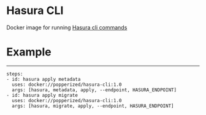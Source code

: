 # Hasura CLI

Docker image for running [Hasura cli commands](https://hasura.io/docs/1.0/graphql/manual/hasura-cli/index.html)

# Example
-------------------------
```
steps:
- id: hasura apply metadata
  uses: docker://popperized/hasura-cli:1.0
  args: [hasura, metadata, apply, --endpoint, HASURA_ENDPOINT]
- id: hasura apply migrate
  uses: docker://popperized/hasura-cli:1.0
  args: [hasura, migrate, apply, --endpoint, HASURA_ENDPOINT]
```
